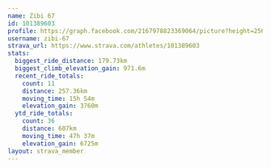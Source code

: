 ```yaml
---
name: Zibi 67
id: 101389603
profile: https://graph.facebook.com/2167978823369064/picture?height=256&width=256
username: zibi-67
strava_url: https://www.strava.com/athletes/101389603
stats:
  biggest_ride_distance: 179.73km
  biggest_climb_elevation_gain: 971.6m
  recent_ride_totals:
    count: 11
    distance: 257.36km
    moving_time: 15h 54m
    elevation_gain: 3760m
  ytd_ride_totals:
    count: 36
    distance: 607km
    moving_time: 47h 37m
    elevation_gain: 6725m
layout: strava_member
--- 
```

